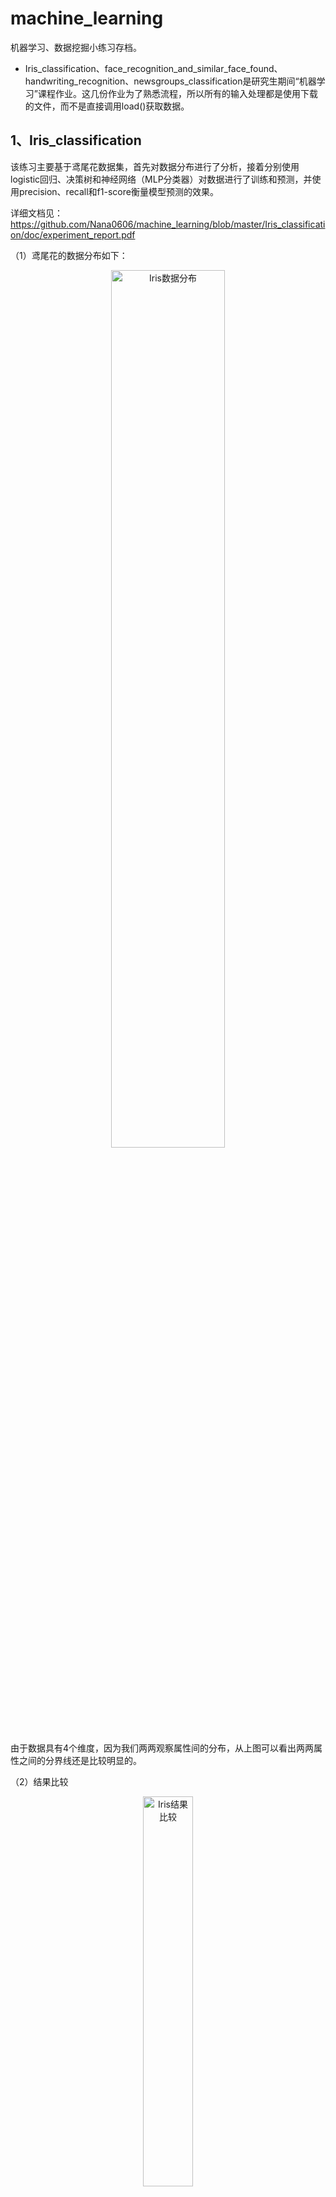 # machine_learning
机器学习、数据挖掘小练习存档。

- Iris_classification、face_recognition_and_similar_face_found、handwriting_recognition、newsgroups_classification是研究生期间“机器学习”课程作业。这几份作业为了熟悉流程，所以所有的输入处理都是使用下载的文件，而不是直接调用load()获取数据。


## 1、Iris_classification
该练习主要基于鸢尾花数据集，首先对数据分布进行了分析，接着分别使用logistic回归、决策树和神经网络（MLP分类器）对数据进行了训练和预测，并使用precision、recall和f1-score衡量模型预测的效果。

详细文档见：https://github.com/Nana0606/machine_learning/blob/master/Iris_classification/doc/experiment_report.pdf

（1）鸢尾花的数据分布如下：

<div align=center><img src="https://github.com/Nana0606/machine_learning/blob/master/imgs/iris_distribution.png" width="60%" alt="Iris数据分布"/></div>

由于数据具有4个维度，因为我们两两观察属性间的分布，从上图可以看出两两属性之间的分界线还是比较明显的。

（2）结果比较

<div align=center><img src="https://github.com/Nana0606/machine_learning/blob/master/imgs/iris_result_compare.png" width="40%" alt="Iris结果比较"/></div>

观察上图可知，Logsitic回归和MLP分类器对算法的测试结果都是完全正确的，其precision、recall和f1-score都是1。因此，就此数据集而言，决策树的性能更差一些。

## 2、face_recognition_and_similar_face_found
该练习是分成两部分，第一部分是使用机器学习进行人脸分类识别，并给出识别准确率，第二个任务是使用聚类或分类算法发现表情相似的脸图。对于第一个任务，本实验使用卷积神经网络（CNN）进行分类，这个任务相对简单，准确率也比较高，在测试集上达到了100%。对于第二个任务，尝试使用了Multinomial Naive Bayes（MNB）、Random Forest（RF）和CNN进行分类，准确率都不是非常高。使用MNB并使用五折交叉验证得到的评价准确率是28.59%；使用CNN准确率基本在25%左右；使用RF得到的准确率是41%。

详细文档见：https://github.com/Nana0606/machine_learning/blob/master/face_recognition_and_similar_face_found/doc/experiment_report.pdf

（1）人脸分类识别结果

<div align=center><img src="https://github.com/Nana0606/machine_learning/blob/master/imgs/face_recognition_result.png" width="70%" alt="人脸分类识别结果"/></div>

在原始使用Adam作为优化器时，准确率为99.8%左右，而后将Adam换成了RMSprop，算法的准确率达到了100%，实验设置epoches=10，batch_size=16。当优化器为RMSprop时，训练集上每个epoches后的损失值和准确率变化如上图。

（2）相似人脸发现

<div align=center><img src="https://github.com/Nana0606/machine_learning/blob/master/imgs/similar_face_found_result.png" width="40%" alt="相似人脸发现"/></div>

实验对比结果如图，使用Multinomial Naive Bayes结果可以达到28.59%，使用Random Forest结果可以达到41.0%，使用CNN可以达到28.9%，使用CNN并使用图片增强后的准确率可以达到32%。对于表情相似度发现的任务，因为脸部表情属于面部微表情，可能只是嘴角做出上扬的动作，表情就发生了变化，因此其分类比较困难，准确率比较低。另外，训练数据也比较少。

## 3、handwriting_recognition

该练习是使用神经网络进行MNIST手写体数字的识别。在神经网络的设计过程中，使用了单隐层神经网络，并使用relu作为激活函数，这也是目前使用最广泛、普遍效果最好的激活函数。除此之外，为了提高算法的性能，本实验使用分别使用正则化、滑动平均模型和指数衰减学习率对算法进行了优化，在MNIST手写体数据集上精度取得了98.42%的效果。为了对比随机梯度下降（SGD）的效果，将其与Adam进行了对比。因MNIST数据集过于简单，所以在本文中将此网络运用到Fashion-MNIST数据集中，这个数据集的识别难度比MNIST大，已经逐渐在替代MNIST数据集，在Fashion-MNIST数据集上，算法效果比在MNIST数据集上差一些。

详细文档见：https://github.com/Nana0606/machine_learning/blob/master/handwriting_recognition/doc/experiment_report.pdf

（1）测试集精度和验证集精度变化

<div align=center><img src="https://github.com/Nana0606/machine_learning/blob/master/imgs/mnist_train_validate.png" width="50%" alt="测试集精度和验证集精度变化"/></div>

从图中可以看出，对于MNIST数据集，验证集上的精度和测试集上的精度变化趋势是基本保持一致的，说明这个神经网络可以用于手写体的识别。另外，神经网络在MNIST数据集上的收敛速度比较快，若在比较复杂的数据集上训练，收敛速度应该会慢一些。

（2）不同模型精度对比

<div align=center><img src="https://github.com/Nana0606/machine_learning/blob/master/imgs/mnist_different_models_accuracy.png" width="50%" alt="不同模型精度对比"/></div>

从图中可以看出，调整神经网络的结构对最终的正确率有非常大的影响。在没有隐藏层时的精度只能达到92.7%，不用激活函数的状态下精度只能达到92.66%。而且不用滑动平均、正则化和指数衰减学习率时的精度和使用所有优化情况下的差别不是很大。这说明神经网络的结构对最终模型的效果有着本质的影响。所以在使用深度学习解决实际任务时，要根据任务的复杂程度设计网络层数，并通过不断调参，确定最优层数。另外，使用Adam优化方法的精度达到了98.45%，比使用SGD算法的精度稍高，说明使用Adam优化算法的效果更好一些。

（3）MNIST和Fashion-MNIST上精度对比

<div align=center><img src="https://github.com/Nana0606/machine_learning/blob/master/imgs/compare_mnist_fashion.png" width="50%" alt="MNIST和Fashion-MNIST上精度对比"/></div>

最优情况下，MNIST数据集在学习率是0.8时取得最好的效果，在测试集上的精度为98.42%；Fashion-MNIST数据集在学习率是0.6时取得最好的效果，在测试机上的精度是89.22%，因此同样的网络下，算法在较复杂的数据集上的效果要差些。

## 4、newsgroups_classification
该练习是对新闻文本进行分类，并使用五折交叉验证结果。本次实验使用的是卷积神经网络（CNN），并使用了glove词向量作为预处理词向量，使用了三层CNN构建模型，最终模型的accuracy达到了96.4%。除此之外，使用了朴素贝叶斯分类器作为对比方法。实验证明，CNN的效果优于使用朴素贝叶斯分类器的方法。

详细文档见：https://github.com/Nana0606/machine_learning/blob/master/newsgroups_classification/doc/experiment_report.pdf

（1）训练集和测试集效果对比

<div align=center><img src="https://github.com/Nana0606/machine_learning/blob/master/imgs/news_group_test_train_compare.png" width="45%" alt="训练集和测试集效果对比"/></div>

从结果可知，在训练集准确率达到了96.4%，在测试集上达到了94.2%左右。

（2）CNN和NB效果对比

<div align=center><img src="https://github.com/Nana0606/machine_learning/blob/master/imgs/news_group_cnn_nb.png" width="40%" alt="CNN和NB效果对比"/></div>

使用CNN模型和使用NB模型的执行结果对比如下图，从图中可以看出，相比较于NB，CNN具有绝对的优势。但是就执行效率来说，CNN效率较低，需要消耗大量的硬件资源，NB的效率更高些。

## 5、pagerank
此文件夹下是pagerank实现代码，对应的详细博客地址为：https://blog.csdn.net/quiet_girl/article/details/81227904
- pagerank_impl.py是pagerank实现
- pagerank_nx.py是调用networkX库求解naive的pagerank和改进版的pagerank
